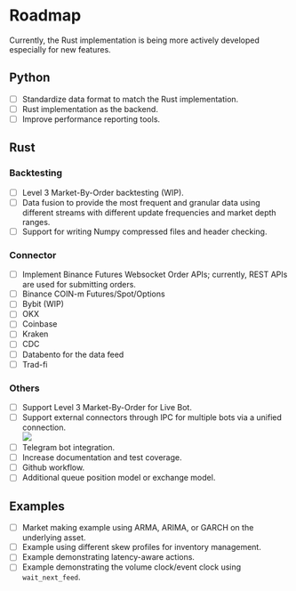 # Roadmap

Currently, the Rust implementation is being more actively developed especially for new features.

## Python
* [ ] Standardize data format to match the Rust implementation.
* [ ] Rust implementation as the backend.
* [ ] Improve performance reporting tools.

## Rust

### Backtesting
* [ ] Level 3 Market-By-Order backtesting (WIP).
* [ ] Data fusion to provide the most frequent and granular data using different streams with different update frequencies and market depth ranges.
* [ ] Support for writing Numpy compressed files and header checking.

### Connector
* [ ] Implement Binance Futures Websocket Order APIs; currently, REST APIs are used for submitting orders.
* [ ] Binance COIN-m Futures/Spot/Options
* [ ] Bybit (WIP)
* [ ] OKX
* [ ] Coinbase
* [ ] Kraken
* [ ] CDC
* [ ] Databento for the data feed
* [ ] Trad-fi

### Others
* [ ] Support Level 3 Market-By-Order for Live Bot.
* [ ] Support external connectors through IPC for multiple bots via a unified connection.  
[<img src="https://raw.githubusercontent.com/nkaz001/hftbacktest/master/docs/images/arch.png">](https://github.com/nkaz001/hftbacktest/tree/master/docs/images/arch.png?raw=true)
* [ ] Telegram bot integration.
* [ ] Increase documentation and test coverage.
* [ ] Github workflow.
* [ ] Additional queue position model or exchange model.

## Examples
* [ ] Market making example using ARMA, ARIMA, or GARCH on the underlying asset.
* [ ] Example using different skew profiles for inventory management.
* [ ] Example demonstrating latency-aware actions.
* [ ] Example demonstrating the volume clock/event clock using `wait_next_feed`.